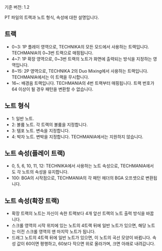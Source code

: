 기준 버전: 1.2

PT 파일의 트랙과 노트 형식, 속성에 대한 설명입니다. 

## 트랙
* 0~3: 1P 플레이 영역으로, TECHNIKA의 모든 모드에서 사용하는 트랙입니다. TECHMANIA의 0~3번 트랙으로 매핑됩니다.
* 4~7: 1P 확장 영역으로, 0~3번 트랙의 노트가 화면에 출력되는 방식을 지정하는 영역입니다.
* 8~15: 2P 영역으로, TECHNIKA 2의 Duo Mixing에서 사용하는 트랙입니다. TECHMANIA에서는 이 트랙을 무시합니다.
* 16~: 배경음 트랙입니다. TECHMANIA의 4번 트랙부터 매핑됩니다. 트랙 번호가 64 이상이 될 경우 패턴을 변환할 수 없습니다.

## 노트 형식
* 1: 일반 노트.
* 2: 볼륨 노트. 각 트랙의 볼륨을 지정합니다.
* 3: 템포 노트. 변속을 지정합니다.
* 4: 박자 노트. 변박을 지정합니다. TECHMANIA에서는 지원하지 않습니다.

## 노트 속성(플레이 트랙)
* 0, 5, 6, 10, 11, 12: TECHNIKA에서 사용하는 노트 속성으로, TECHMANIA에서도 각 노트의 속성을 유지합니다.
* 100: BGA의 시작점으로, TECHMANIA의 각 패턴 헤더의 BGA 오프셋으로 변환됩니다.

## 노트 속성(확장 트랙)
* 확장 트랙의 노트는 자신이 속한 트랙보다 4개 앞선 트랙의 노트 출력 방식을 바꿉니다.
* 스크롤 영역의 시작 위치에 있는 노트의 4트랙 뒤에 일반 노트가 있으면, 해당 노트는 이전 스크롤 영역의 맨 마지막 노트가 됩니다.
* 드래그 노트의 4트랙 뒤에 일반 노트가 있으면, 이 노트의 곡선 모양이 바뀝니다. 속성 값이 60이면 평행하고, 60보다 작으면 위로 올라가며, 크면 아래로 내려갑니다.
